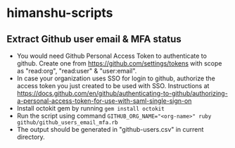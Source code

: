 # himanshu-scripts


<h2>Extract Github user email & MFA status</h2> 

- You would need Github Personal Access Token to authenticate to github. Create one from https://github.com/settings/tokens with scope as "read:org", "read:user" & "user:email". 
- In case your organization uses SSO for login to github, authorize the access token you just created to be used with SSO. Instructions at https://docs.github.com/en/github/authenticating-to-github/authorizing-a-personal-access-token-for-use-with-saml-single-sign-on
- Install octokit gem by running `gem install octokit` 
- Run the script using command `GITHUB_ORG_NAME="<org-name>" ruby github/github_users_email_mfa.rb`
- The output should be generated in "github-users.csv" in current directory. 
